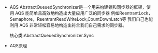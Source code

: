 - AQS AbstractQueuedSynchronizer是一个用来构建锁和同步器的框架，使用 AQS 能简单且高效地构造出大量应用广泛的同步器
  例如ReentrantLock，Semaphore，ReentrantReadWriteLock,CountDownLatch等
  我们自己也能利用 AQS 非常轻松容易地构造出符合我们自己需求的同步器。
  
  核心类:AbstractQueuedSynchronizer.Sync
- AQS原理